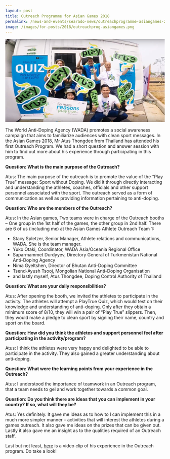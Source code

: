 ```yaml
---
layout: post
title: Outreach Programme for Asian Games 2018
permalink: /news-and-events/searado-news/outreachprogramme-asiangames-2018
image: /images/for-posts/2018/outreachprog-asiangames.png
---
```

![Outreach Programme for Asian Games 2018](/images/for-posts/2018/outreachprog-asiangames.png)

The World Anti-Doping Agency (WADA) promotes a social awareness campaign that aims to familiarize audiences with clean sport messages. In the Asian Games 2018, Mr Atus Thongdee from Thailand has attended his first Outreach Program. We had a short question and answer session with him to find out more about his experience through participating in this program.

__Question: What is the main purpose of the Outreach?__

Atus: The main purpose of the outreach is to promote the value of the “Play True” message: Sport without Doping. We did it through directly interacting and understanding the athletes, coaches, officials and other support personnel associated with the sport. The outreach served as a form of communication as well as providing information pertaining to anti-doping.

__Question: Who are the members of the Outreach?__

Atus: In the Asian games, Two teams were in charge of the Outreach booths – One group in the 1st half of the games, the other group in 2nd half. There are 6 of us (including me) at the Asian Games Athlete Outreach Team 1:

- Stacy Spletzer, Senior Manager, Athlete relations and communications, WADA. She is the team manager.
- Yuko Otaki, Coordinator, WADA Asia/Oceania Regional Office
- Saparmammet Durdyyev, Directory General of Turkmenistan National Anti-Doping Agency
- Nima Gyeltshen, Director of Bhutan Anti-Doping Committee
- Tsend-Ayush Tsooj, Mongolian National Anti-Doping Organisation
- and lastly myself, Atus Thongdee, Doping Control Authority of Thailand

__Question: What are your daily responsibilities?__

Atus: After opening the booth, we invited the athletes to participate in the activity. The athletes will attempt a PlayTrue Quiz, which would test on their knowledge and understanding of anti-doping. Only after they obtain a minimum score of 8/10, they will win a pair of “Play True” slippers. Then, they would make a pledge to clean sport by signing their name, country and sport on the board.

__Question: How did you think the athletes and support personnel feel after participating in the activity/program?__

Atus: I think the athletes were very happy and delighted to be able to participate in the activity. They also gained a greater understanding about anti-doping.

__Question: What were the learning points from your experience in the Outreach?__

Atus: I understood the importance of teamwork in an Outreach program, that a team needs to gel and work together towards a common goal.

__Question: Do you think there are ideas that you can implement in your country? If so, what will they be?__

Atus: Yes definitely. It gave me ideas as to how to I can implement this in a much more simpler manner – activities that will interest the athletes during a games outreach. It also gave me ideas on the prizes that can be given out. Lastly it also gave me an insight as to the qualities required of an Outreach staff.

Last but not least, [here](https://www.youtube.com/watch?v=oxk5ulJovbw&feature=youtu.be) is a video clip of his experience in the Outreach program. Do take a look!
